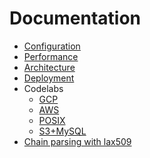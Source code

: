 # Documentation

<!--Please, keep this in sync with ../README.md -->
+ [Configuration](./configuration.md)
+ [Performance](./performance.md)
+ [Architecture](./architecture.md)
+ [Deployment](../deployment/)
+ Codelabs
  - [GCP](../deployment/live/gcp/test/)
  - [AWS](../deployment/live/aws/test/)
  - [POSIX](../cmd/tesseract/posix/README.md#codelab)
  - [S3+MySQL](/cmd/tesseract/aws/README.md#s3mysql-codelab)
+ [Chain parsing with lax509](../internal/lax509/)

